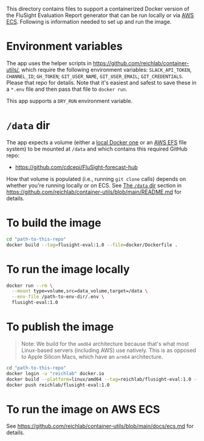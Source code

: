 This directory contains files to support a containerized Docker version of the FluSight Evaluation Report generator that can be run locally or via [AWS ECS](https://aws.amazon.com/ecs/). Following is information needed to set up and run the image.

# Environment variables

The app uses the helper scripts in https://github.com/reichlab/container-utils/, which require the following environment variables: `SLACK_API_TOKEN`, `CHANNEL_ID`; `GH_TOKEN`; `GIT_USER_NAME`, `GIT_USER_EMAIL`; `GIT_CREDENTIALS`. Please that repo for details. Note that it's easiest and safest to save these in a `*.env` file and then pass that file to `docker run`.

This app supports a `DRY_RUN` environment variable.

# `/data` dir

The app expects a volume (either a [local Docker one](https://docs.docker.com/storage/volumes/) or an [AWS EFS](https://aws.amazon.com/efs/) file system) to be mounted at `/data` and which contains this required GitHub repo:
- https://github.com/cdcepi/FluSight-forecast-hub

How that volume is populated (i.e., running `git clone` calls) depends on whether you're running locally or on ECS. See [The `/data` dir](https://github.com/reichlab/container-utils/blob/main/README.md#the-data-dir) section in https://github.com/reichlab/container-utils/blob/main/README.md for details.

# To build the image

```bash
cd "path-to-this-repo"
docker build --tag=flusight-eval:1.0 --file=docker/Dockerfile .
```

# To run the image locally

```bash
docker run --rm \
  --mount type=volume,src=data_volume,target=/data \
  --env-file /path-to-env-dir/.env \
  flusight-eval:1.0
```

# To publish the image

> Note: We build for the `amd64` architecture because that's what most Linux-based servers (including AWS) use natively. This is as opposed to Apple Silicon Macs, which have an `arm64` architecture.

```bash
cd "path-to-this-repo"
docker login -u "reichlab" docker.io
docker build --platform=linux/amd64 --tag=reichlab/flusight-eval:1.0 --file=docker/Dockerfile .
docker push reichlab/flusight-eval:1.0
```

# To run the image on AWS ECS

See https://github.com/reichlab/container-utils/blob/main/docs/ecs.md for details.
